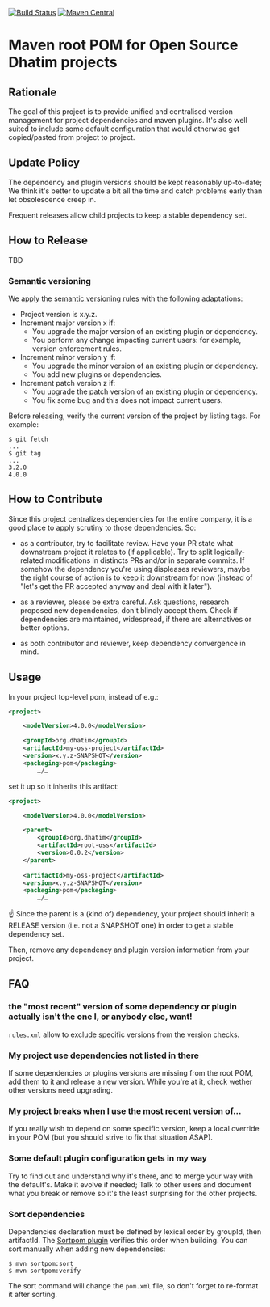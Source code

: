 [![Build Status](https://travis-ci.org/dhatim/business-hours-java.svg?branch=master)](https://travis-ci.org/dhatim/root-pom-oss)
[![Maven Central](https://maven-badges.herokuapp.com/maven-central/org.dhatim/root-oss/badge.svg)](https://maven-badges.herokuapp.com/maven-central/org.dhatim/root-oss)

# Maven root POM for Open Source Dhatim projects

## Rationale

The goal of this project is to provide unified and centralised version
management for project dependencies and maven plugins. It's also well
suited to include some default configuration that would otherwise get
copied/pasted from project to project.

## Update Policy

The dependency and plugin versions should be kept reasonably
up-to-date; We think it's better to update a bit all the time and
catch problems early than let obsolescence creep in.

Frequent releases allow child projects to keep a stable dependency
set.

## How to Release

TBD

<!--
This project is set up according to the
[Maven Releases on Steroids](https://axelfontaine.com/blog/final-nail.html)
way. You can read by yourself how it works, but day to day it means that:

- If you edit anything in this project, keep the version `0-SNAPSHOT`.

- Releases are
[jenkins](http://jenkins.dhatim.it/job/root-pom/)-driven. When
["Performing Maven Release"](http://jenkins.dhatim.it/job/root-pom/m2release),
fill in the desired "Release Version" field. The "Development version"
field, on the other hand, is unused.
-->

### Semantic versioning

We apply the [semantic versioning rules](http://semver.org/) with the following adaptations:
- Project version is x.y.z.
- Increment major version x if:
  - You upgrade the major version of an existing plugin or dependency.
  - You perform any change impacting current users: for example, version enforcement rules.
- Increment minor version y if:
  - You upgrade the minor version of an existing plugin or dependency.
  - You add new plugins or dependencies.
- Increment patch version z if:
  - You upgrade the patch version of an existing plugin or dependency.
  - You fix some bug and this does not impact current users.

Before releasing, verify the current version of the project by listing tags. For example:
```shell
$ git fetch
...
$ git tag
...
3.2.0
4.0.0
```

## How to Contribute

Since this project centralizes dependencies for the entire company, it
is a good place to apply scrutiny to those dependencies. So:

- as a contributor, try to facilitate review. Have your PR state what
  downstream project it relates to (if applicable). Try to split
  logically-related modifications in distincts PRs and/or in separate
  commits. If somehow the dependency you're using displeases
  reviewers, maybe the right course of action is to keep it downstream
  for now (instead of "let's get the PR accepted anyway and deal with
  it later").

- as a reviewer, please be extra careful. Ask questions, research
  proposed new dependencies, don't blindly accept them. Check if
  dependencies are maintained, widespread, if there are alternatives
  or better options.

- as both contributor and reviewer, keep dependency convergence in
  mind.

## Usage

In your project top-level pom, instead of e.g.:

```xml
<project>

    <modelVersion>4.0.0</modelVersion>

    <groupId>org.dhatim</groupId>
    <artifactId>my-oss-project</artifactId>
    <version>x.y.z-SNAPSHOT</version>
    <packaging>pom</packaging>
        …/…
```

set it up so it inherits this artifact:

```xml
<project>

    <modelVersion>4.0.0</modelVersion>

    <parent>
        <groupId>org.dhatim</groupId>
        <artifactId>root-oss</artifactId>
        <version>0.0.2</version>
    </parent>
    
    <artifactId>my-oss-project</artifactId>
    <version>x.y.z-SNAPSHOT</version>
    <packaging>pom</packaging>
        …/…
```

:point_up: Since the parent is a (kind of) dependency, your project
should inherit a RELEASE version (i.e. not a SNAPSHOT one) in order to
get a stable dependency set.

Then, remove any dependency and plugin version information from your
project.

## FAQ

### the "most recent" version of some dependency or plugin actually isn't the one I, or anybody else, want!

`rules.xml` allow to exclude specific versions from the version checks.

### My project use dependencies not listed in there

If some dependencies or plugins versions are missing from the root
POM, add them to it and release a new version. While you're at it,
check wether other versions need upgrading.

### My project breaks when I use the most recent version of...

If you really wish to depend on some specific version, keep a local
override in your POM (but you should strive to fix that situation
ASAP).

### Some default plugin configuration gets in my way

Try to find out and understand why it's there, and to merge your way
with the default's. Make it evolve if needed; Talk to other users and
document what you break or remove so it's the least surprising for the
other projects.

### Sort dependencies

Dependencies declaration must be defined by lexical order by groupId,
then artifactId.  The
[Sortpom plugin](https://github.com/Ekryd/sortpom) verifies this order
when building.  You can sort manually when adding new dependencies:

```shell
$ mvn sortpom:sort
$ mvn sortpom:verify
```

The sort command will change the `pom.xml` file, so don't forget to
re-format it after sorting.

